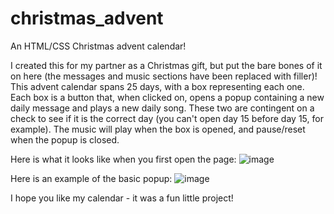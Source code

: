 # christmas_advent
An HTML/CSS Christmas advent calendar!

I created this for my partner as a Christmas gift, but put the bare bones of it on here (the messages and music sections have been replaced with filler)! This advent calendar spans 25 days, with a box representing each one. Each box is a button that, when clicked on, opens a popup containing a new daily message and plays a new daily song. These two are contingent on a check to see if it is the correct day (you can't open day 15 before day 15, for example). The music will play when the box is opened, and pause/reset when the popup is closed.

Here is what it looks like when you first open the page:
![image](https://github.com/user-attachments/assets/9bba0e36-28bf-4687-b6f3-efc74dfeffc5)

Here is an example of the basic popup:
![image](https://github.com/user-attachments/assets/c399d86a-16ce-471d-9d45-bb149a0ef61d)

I hope you like my calendar - it was a fun little project!
